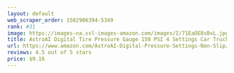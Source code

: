 ```yaml
---
layout: default 
﻿web_scraper_order: 1582906394-5349
rank: #31
image: https://images-na.ssl-images-amazon.com/images/I/71EaOE8sBvL.jpg
title: AstroAI Digital Tire Pressure Gauge 150 PSI 4 Settings Car Truck Bicycle Backlit LCD Non-Slip…
url: https://www.amazon.com/AstroAI-Digital-Pressure-Settings-Non-Slip/dp/B01J8DLGU2/ref=zg_mw_automotive_31?_encoding=UTF8&psc=1&refRID=XNZNW5DZK47AV25RF7A7
reviews: 4.5 out of 5 stars
price: $9.16 
---
```

